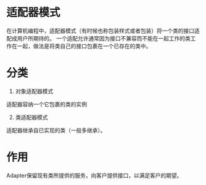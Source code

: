 # 适配器模式

在计算机编程中，适配器模式（有时候也称包装样式或者包装）将一个类的接口适配成用户所期待的。
一个适配允许通常因为接口不兼容而不能在一起工作的类工作在一起，做法是将类自己的接口包裹在一个已存在的类中。

# 分类

1. 对象适配器模式

适配器容纳一个它包裹的类的实例

2. 类适配器模式

适配器继承自已实现的类（一般多继承）。

# 作用

Adapter保留现有类所提供的服务，向客户提供接口，以满足客户的期望。